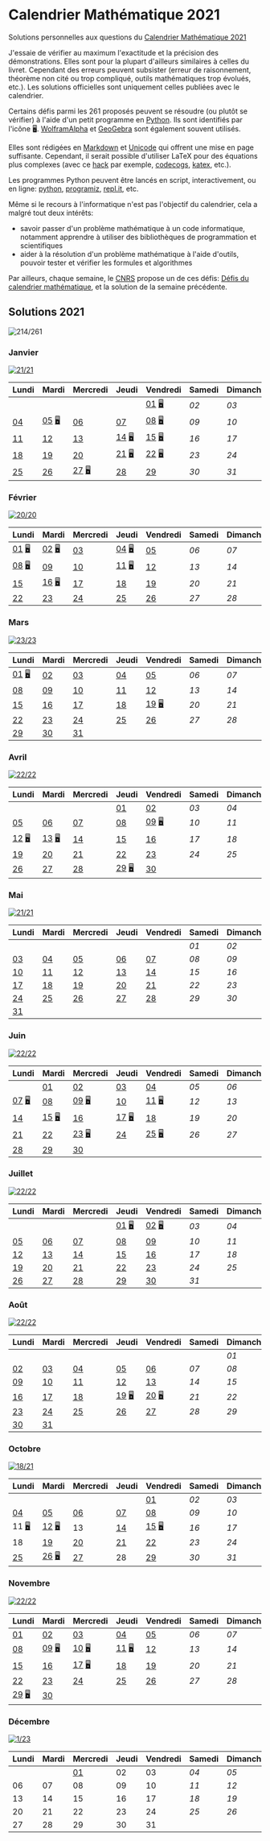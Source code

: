 # Calendrier Mathématique 2021

Solutions personnelles aux questions du [Calendrier Mathématique 2021](https://www.pug.fr/produit/1692/9782706142741/calendrier-mathematique-2021)

J'essaie de vérifier au maximum l'exactitude et la précision des démonstrations. Elles sont pour la plupart d'ailleurs similaires à celles du livret. Cependant des erreurs peuvent subsister (erreur de raisonnement, théorème non cité ou trop compliqué, outils mathématiques trop évolués, etc.). Les solutions officielles sont uniquement celles publiées avec le calendrier.

Certains défis parmi les 261 proposés peuvent se résoudre (ou plutôt se vérifier) à l'aide d'un petit programme en [Python](https://www.python.org). Ils sont identifiés par l'icône 🖥. [WolframAlpha](https://www.wolframalpha.com) et [GeoGebra](https://www.geogebra.org/calculator) sont également souvent utilisés.

Elles sont rédigées en [Markdown](https://guides.github.com/features/mastering-markdown/) et [Unicode](https://en.wikipedia.org/wiki/List_of_Unicode_characters) qui offrent une mise en page suffisante. Cependant, il serait possible d'utiliser LaTeX pour des équations plus complexes (avec ce [hack](https://gist.github.com/a-rodin/fef3f543412d6e1ec5b6cf55bf197d7b) par exemple, [codecogs](https://www.codecogs.com/latex/eqneditor.php), [katex](https://katex.org), etc.).

Les programmes Python peuvent être lancés en script, interactivement, ou en ligne: [python](https://www.python.org/shell/), [programiz](https://www.programiz.com/python-programming/online-compiler/), [repl.it](https://repl.it/), etc.

Même si le recours à l'informatique n'est pas l'objectif du calendrier, cela a malgré tout deux intérêts:

- savoir passer d'un problème mathématique à un code informatique, notamment apprendre à utiliser des bibliothèques de programmation et scientifiques
- aider à la résolution d'un problème mathématique à l'aide d'outils, pouvoir tester et vérifier les formules et algorithmes

Par ailleurs, chaque semaine, le [CNRS](https://portail.math.cnrs.fr) propose un de ces défis: [Défis du calendrier mathématique](https://images.math.cnrs.fr/-Defis-du-Calendrier-mathematique-.html), et la solution de la semaine précédente.

## Solutions 2021

![214/261](https://img.shields.io/static/v1?label=solutions&message=214/261%20%2882%25%29&color=blueviolet)

### Janvier

[![21/21](https://img.shields.io/static/v1?label=fini&message=21/21&color=success)](janvier/)

|Lundi|Mardi|Mercredi|Jeudi|Vendredi|Samedi|Dimanche|
|---|---|---|---|---|---|---|
|    |    |    |    | [01](janvier/README.md#vendredi-1-janvier) [🖥](janvier/01.py) | *02* | *03* |
| [04](janvier/README.md#lundi-4-janvier) | [05](janvier/README.md#mardi-5-janvier) [🖥](janvier/05.py) | [06](janvier/README.md#mercredi-6-janvier) | [07](janvier/README.md#jeudi-7-janvier) | [08](janvier/README.md#vendredi-8-janvier) [🖥](janvier/08.py) | *09* | *10* |
| [11](janvier/README.md#lundi-11-janvier) | [12](janvier/README.md#mardi-12-janvier) | [13](janvier/README.md#mercredi-13-janvier) | [14](janvier/README.md#jeud-14-janvier) [🖥](janvier/14.py) | [15](janvier/README.md#vendredi-15-janvier) [🖥](janvier/15.py) | *16* | *17* |
| [18](janvier/README.md#lundi-18-janvier) | [19](janvier/README.md#mardi-19-janvier) | [20](janvier/README.md#mercredi-20-janvier) | [21](janvier/README.md#jeudi-21-janvier) [🖥](janvier/21.py) | [22](janvier/README.md#vendredi-22-janvier) [🖥](janvier/22.py) | *23* | *24* |
| [25](janvier/README.md#lundi-25-janvier) | [26](janvier/README.md#mardi-26-janvier) | [27](janvier/README.md#mercredi-27-janvier) [🖥](janvier/27.py) | [28](janvier/README.md#jeudi-28-janvier) | [29](janvier/README.md#vendredi-29-janvier) | *30* | *31* |

### Février

[![20/20](https://img.shields.io/static/v1?label=fini&message=20/20&color=success)](fevrier/)

|Lundi|Mardi|Mercredi|Jeudi|Vendredi|Samedi|Dimanche|
|---|---|---|---|---|---|---|
| [01](fevrier/README.md#lundi-1-février) [🖥](fevrier/01.py) | [02](fevrier/README.md#mardi-2-février) [🖥](fevrier/02.py) | [03](fevrier/README.md#mercredi-3-février) | [04](fevrier/README.md#jeudi-4-février) [🖥](fevrier/04.py) | [05](fevrier/README.md#vendredi-5-février) | *06* | *07* |
| [08](fevrier/README.md#lundi-8-février) [🖥](fevrier/08.py) | [09](fevrier/README.md#mardi-9-février) | [10](fevrier/README.md#mercredi-10-février) | [11](fevrier/README.md#jeudi-11-février) [🖥](fevrier/11.py) | [12](fevrier/README.md#vendredi-12-février) | *13* | *14* |
| [15](fevrier/README.md#lundi-15-février) | [16](fevrier/README.md#mardi-16-février) [🖥](fevrier/16.py) | [17](fevrier/README.md#mercredi-17-février) | [18](fevrier/README.md#jeudi-18-février) | [19](fevrier/README.md#vendredi-19-février) | *20* | *21* |
| [22](fevrier/README.md#lundi-22-février) | [23](fevrier/README.md#mardi-23-février) | [24](fevrier/README.md#mercredi-24-février) | [25](fevrier/README.md#jeudi-25-février) | [26](fevrier/README.md#vendredi-26-février) | *27* | *28* |

### Mars

[![23/23](https://img.shields.io/static/v1?label=fini&message=23/23&color=success)](mars/)

|Lundi|Mardi|Mercredi|Jeudi|Vendredi|Samedi|Dimanche|
|---|---|---|---|---|---|---|
| [01](mars/README.md#lundi-1-mars) [🖥](mars/01.py) | [02](mars/README.md#mardi-2-mars) | [03](mars/README.md#mercredi-3-mars) | [04](mars/README.md#jeudi-4-mars) | [05](mars/README.md#vendredi-5-mars) | *06* | *07* |
| [08](mars/README.md#lundi-8-mars) | [09](mars/README.md#mardi-9-mars) | [10](mars/README.md#mercredi-10-mars) | [11](mars/README.md#jeudi-11-mars) | [12](mars/README.md#vendredi-12-mars) | *13* | *14* |
| [15](mars/README.md#lundi-15-mars) | [16](mars/README.md#mardi-16-mars) | [17](mars/README.md#mercredi-17-mars) | [18](mars/README.md#jeudi-18-mars) | [19](mars/README.md#vendredi-19-mars) [🖥](mars/19.py) | *20* | *21* |
| [22](mars/README.md#lundi-22-mars) | [23](mars/README.md#mardi-23-mars) | [24](mars/README.md#mercredi-24-mars) | [25](mars/README.md#jeudi-25-mars) | [26](mars/README.md#vendredi-26-mars) | *27* | *28* |
| [29](mars/README.md#lundi-29-mars) | [30](mars/README.md#mardi-30-mars) | [31](mars/README.md#mercredi-31-mars) |    |    |    |    |

### Avril

[![22/22](https://img.shields.io/static/v1?label=fini&message=22/22&color=success)](avril/)

|Lundi|Mardi|Mercredi|Jeudi|Vendredi|Samedi|Dimanche|
|---|---|---|---|---|---|---|
|    |    |    | [01](avril/README.md#jeudi-1-avril) | [02](avril/README.md#vendredi-2-avril) | *03* | *04* |
| [05](avril/README.md#lundi-5-avril) | [06](avril/README.md#mardi-6-avril) | [07](avril/README.md#mercredi-7-avril) | [08](avril/README.md#jeudi-8-avril) | [09](avril/README.md#vendredi-9-avril) [🖥](avril/09.py) | *10* | *11* |
| [12](avril/README.md#lundi-12-avril) [🖥](avril/12.py) | [13](avril/README.md#mardi-13-avril) [🖥](avril/13.py) | [14](avril/README.md#mercredi-14-avril) | [15](avril/README.md#jeudi-15-avril) | [16](avril/README.md#vendredi-16-avril) | *17* | *18* |
| [19](avril/README.md#lundi-19-avril) | [20](avril/README.md#mardi-20-avril) | [21](avril/README.md#mercredi-21-avril) | [22](avril/README.md#jeudi-22-avril) | [23](avril/README.md#vendredi-23-avril) | *24* | *25* |
| [26](avril/README.md#lundi-26-avril) | [27](avril/README.md#mercredi-27-avril) | [28](avril/README.md#mercredi-28-avril) | [29](avril/README.md#jeudi-29-avril) [🖥](avril/29.py) | [30](avril/README.md#vendredi-30-avril) |    |    |

### Mai

[![21/21](https://img.shields.io/static/v1?label=fini&message=21/21&color=success)](mai/)

|Lundi|Mardi|Mercredi|Jeudi|Vendredi|Samedi|Dimanche|
|---|---|---|---|---|---|---|
|    |    |    |    |    | *01* | *02* |
| [03](mai/README.md#lundi-3-mai) | [04](mai/README.md#mardi-4-mai) | [05](mai/README.md#mercredi-5-mai) | [06](mai/README.md#jeudi-6-mai) | [07](mai/README.md#vendredi-7-mai) | *08* | *09* |
| [10](mai/README.md#lundi-10-mai) | [11](mai/README.md#mardi-11-mai) | [12](mai/README.md#mercredi-12-mai) | [13](mai/README.md#jeudi-13-mai) | [14](mai/README.md#vendredi-14-mai) | *15* | *16* |
| [17](mai/README.md#lundi-17-mai) | [18](mai/README.md#mardi-18-mai) | [19](mai/README.md#mercredi-19-mai) | [20](mai/README.md#jeudi-20-mai) | [21](mai/README.md#vendredi-21-mai) | *22* | *23* |
| [24](mai/README.md#lundi-24-mai) | [25](mai/README.md#mardi-25-mai) | [26](mai/README.md#mercredi-26-mai) | [27](mai/README.md#jeudi-27-mai) | [28](mai/README.md#vendredi-28-mai) | *29* | *30* |
| [31](mai/README.md#lundi-31-mai) |    |    |    |    |    |    |

### Juin

[![22/22](https://img.shields.io/static/v1?label=fini&message=22/22&color=success)](juin/)

|Lundi|Mardi|Mercredi|Jeudi|Vendredi|Samedi|Dimanche|
|---|---|---|---|---|---|---|
|    | [01](juin/README.md#mardi-1-juin) | [02](juin/README.md#mercredi-2-juin) | [03](juin/README.md#jeudi-3-juin) | [04](juin/README.md#vendredi-4-juin) | *05* | *06* |
| [07](juin/README.md#lundi-7-juin) [🖥](juin/07.py) | [08](juin/README.md#mardi-8-juin) | [09](juin/README.md#mercredi-9-juin) [🖥](juin/09.py) | [10](juin/README.md#jeudi-10-juin) | [11](juin/README.md#vendredi-11-juin) [🖥](juin/11.py) | *12* | *13* |
| [14](juin/README.md#lundi-14-juin) | [15](juin/README.md#mardi-15-juin) [🖥](juin/15.py) | [16](juin/README.md#mercredi-16-juin) | [17](juin/README.md#jeudi-17-juin) [🖥](juin/17.py) | [18](juin/README.md#vendredi-18-juin) | *19* | *20* |
| [21](juin/README.md#lundi-21-juin) | [22](juin/README.md#mardi-22-juin) | [23](juin/README.md#mercredi-23-juin) [🖥](juin/23.py) | [24](juin/README.md#jeudi-24-juin) | [25](juin/README.md#vendredi-25-juin) [🖥](juin/25.py) | *26* | *27* |
| [28](juin/README.md#lundi-28-juin) | [29](juin/README.md#mardi-29-juin) | [30](juin/README.md#mercredi-30-juin) |    |    |    |    |

### Juillet

[![22/22](https://img.shields.io/static/v1?label=fini&message=22/22&color=success)](juillet/)

|Lundi|Mardi|Mercredi|Jeudi|Vendredi|Samedi|Dimanche|
|---|---|---|---|---|---|---|
|    |    |    | [01](juillet/README.md#jeudi-1-juillet) [🖥](juillet/01.py) | [02](juillet/README.md#vendredi-2-juillet) [🖥](juillet/02.py) | *03* | *04* |
| [05](juillet/README.md#lundi-5-juillet) | [06](juillet/README.md#mardi-6-juillet) | [07](juillet/README.md#mercredi-7-juillet) | [08](juillet/README.md#jeudi-8-juillet) | [09](juillet/README.md#vendredi-9-juillet) | *10* | *11* |
| [12](juillet/README.md#lundi-12-juillet) | [13](juillet/README.md#mardi-13-juillet) | [14](juillet/README.md#mercredi-14-juillet) | [15](juillet/README.md#jeudi-15-juillet) | [16](juillet/README.md#vendredi-16-juillet) | *17* | *18* |
| [19](juillet/README.md#lundi-19-juillet) | [20](juillet/README.md#mardi-20-juillet) | [21](juillet/README.md#mercredi-21-juillet) | [22](juillet/README.md#jeudi-22-juillet) | [23](juillet/README.md#vendredi-23-juillet) | *24* | *25* |
| [26](juillet/README.md#lundi-26-juillet) | [27](juillet/README.md#mardi-27-juillet) | [28](juillet/README.md#mercredi-28-juillet) | [29](juillet/README.md#jeudi-29-juillet) | [30](juillet/README.md#vendredi-30-juillet) | *31* |    |

### Août

[![22/22](https://img.shields.io/static/v1?label=fini&message=22/22&color=success)](aout/)

|Lundi|Mardi|Mercredi|Jeudi|Vendredi|Samedi|Dimanche|
|---|---|---|---|---|---|---|
|    |    |    |    |    |    | *01* |
| [02](aout/README.md#lundi-2-août) | [03](aout/README.md#mardi-3-août) | [04](aout/README.md#mercredi-4-août) | [05](aout/README.md#jeudi-5-août) | [06](aout/README.md#vendredi-6-août) | *07* | *08* |
| [09](aout/README.md#lundi-9-août) | [10](aout/README.md#mardi-10-août) | [11](aout/README.md#mercredi-11-août) | [12](aout/README.md#jeudi-12-août) | [13](aout/README.md#vendredi-13-août) | *14* | *15* |
| [16](aout/README.md#lundi-16-août) | [17](aout/README.md#mardi-17-août) | [18](aout/README.md#mercredi-18-août) | [19](aout/README.md#jeudi-19-août) [🖥](aout/19.py) | [20](aout/README.md#vendredi-20-août) [🖥](aout/20.py) | *21* | *22* |
| [23](aout/README.md#lundi-23-août) | [24](aout/README.md#mardi-24-août) | [25](aout/README.md#mercredi-25-août) | [26](aout/README.md#jeudi-26-août) | [27](aout/README.md#vendredi-27-août) | *28* | *29* |
| [30](aout/README.md#lundi-30-août) | [31](aout/README.md#mardi-31-août) |    |    |    |    |    |

### Octobre

[![18/21](https://img.shields.io/static/v1?label=en%20cours&message=18/21&color=informational)](octobre/)

|Lundi|Mardi|Mercredi|Jeudi|Vendredi|Samedi|Dimanche|
|---|---|---|---|---|---|---|
|    |    |    |    | [01](octobre/README.md#vendredi-1-octobre) | *02* | *03* |
| [04](octobre/README.md#lundi-4-octobre) | [05](octobre/README.md#mardi-5-octobre) | [06](octobre/README.md#mercredi-6-octobre) | [07](octobre/README.md#jeudi-7-octobre) | [08](octobre/README.md#vendredi-8-octobre) | *09* | *10* |
| 11 [🖥](octobre/11.py) | [12](octobre/README.md#mardi-12-octobre) [🖥](octobre/12.py) | 13 | [14](octobre/README.md#jeudi-14-octobre) | [15](octobre/README.md#vendredi-15-octobre) [🖥](octobre/15.py) | *16* | *17* |
| 18 | [19](octobre/README.md#mardi-19-octobre) | [20](octobre/README.md#mercredi-20-octobre) | [21](octobre/README.md#jeudi-21-octobre) | [22](octobre/README.md#vendredi-22-octobre) | *23* | *24* |
| [25](octobre/README.md#lundi-25-octobre) | [26](octobre/README.md#mardi-26-octobre) [🖥](octobre/26.py) | [27](octobre/README.md#mercredi-27-octobre) | 28 | [29](octobre/README.md#vendredi-29-octobre) | *30* | *31* |

### Novembre

[![22/22](https://img.shields.io/static/v1?label=fini&message=22/22&color=success)](novembre/)

|Lundi|Mardi|Mercredi|Jeudi|Vendredi|Samedi|Dimanche|
|---|---|---|---|---|---|---|
| [01](novembre/README.md#lundi-1-novembre) | [02](novembre/README.md#mardi-2-novembre) | [03](novembre/README.md#mercredi-3-novembre) | [04](novembre/README.md#jeudi-4-novembre) | [05](novembre/README.md#vendredi-5-novembre) | *06* | *07* |
| [08](novembre/README.md#lundi-8-novembre) | [09](novembre/README.md#mardi-9-novembre) [🖥](novembre/09.py) | [10](novembre/README.md#mercredi-10-novembre) [🖥](novembre/10.py) | [11](novembre/README.md#jeudi-11-novembre) [🖥](novembre/11.py) | [12](novembre/README.md#vendredi-12-novembre) | *13* | *14* |
| [15](novembre/README.md#lundi-15-novembre) | [16](novembre/README.md#mardi-16-novembre) | [17](novembre/README.md#mercredi-17-novembre) [🖥](novembre/17.py) | [18](novembre/README.md#jeudi-18-novembre) | [19](novembre/README.md#vendredi-19-novembre) | *20* | *21* |
| [22](novembre/README.md#lundi-22-novembre) | [23](novembre/README.md#mardi-23-novembre) | [24](novembre/README.md#mercredi-24-novembre) | [25](novembre/README.md#jeudi-25-novembre) | [26](novembre/README.md#vendredi-26-novembre) | *27* | *28* |
| [29](novembre/README.md#lundi-29-novembre) [🖥](novembre/29.py) | [30](novembre/README.md#mardi-30-novembre) |    |    |    |    |    |

### Décembre

[![1/23](https://img.shields.io/static/v1?label=en%20cours&message=1/23&color=informational)](decembre/)

|Lundi|Mardi|Mercredi|Jeudi|Vendredi|Samedi|Dimanche|
|---|---|---|---|---|---|---|
|    |    | [01](decembre/README.md#mercredi-1-décembre) | 02 | 03 | *04* | *05* |
| 06 | 07 | 08 | 09 | 10 | *11* | *12* |
| 13 | 14 | 15 | 16 | 17 | *18* | *19* |
| 20 | 21 | 22 | 23 | 24 | *25* | *26* |
| 27 | 28 | 29 | 30 | 31 |    |    |

